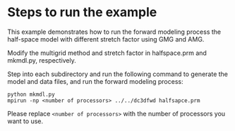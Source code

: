 # Steps to run the example

This example demonstrates how to run the forward modeling process the half-space
model with different stretch factor using GMG and AMG.

Modify the multigrid method and stretch factor in halfspace.prm and mkmdl.py, respectively.

Step into each subdirectory and run the following command to generate the model
and data files, and run the forward modeling process:

```shell
python mkmdl.py
mpirun -np <number of processors> ../../dc3dfwd halfsapce.prm
```

Please replace `<number of processors>` with the number of processors you want to use.
